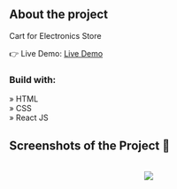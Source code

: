 <h2>About the project</h2>

<p>Cart for Electronics Store</p>

👉 Live Demo: <a href='https://zakharlobai-cart.vercel.app/' target='_blank'>Live Demo</a>

<h3>Build with:</h3>

» HTML<br>
» CSS<br>
» React JS

<h2>Screenshots of the Project 📸</h2>
<br>

<div align='center'>
<img src='https://github.com/zakhar-lobai/cart/assets/29870526/a3b879a7-40f3-435e-85fa-881a92dac635'/>

</div>
